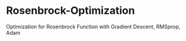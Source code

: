 # Rosenbrock-Optimization
Optimization for Rosenbrock Function with Gradient Descent, RMSprop, Adam
